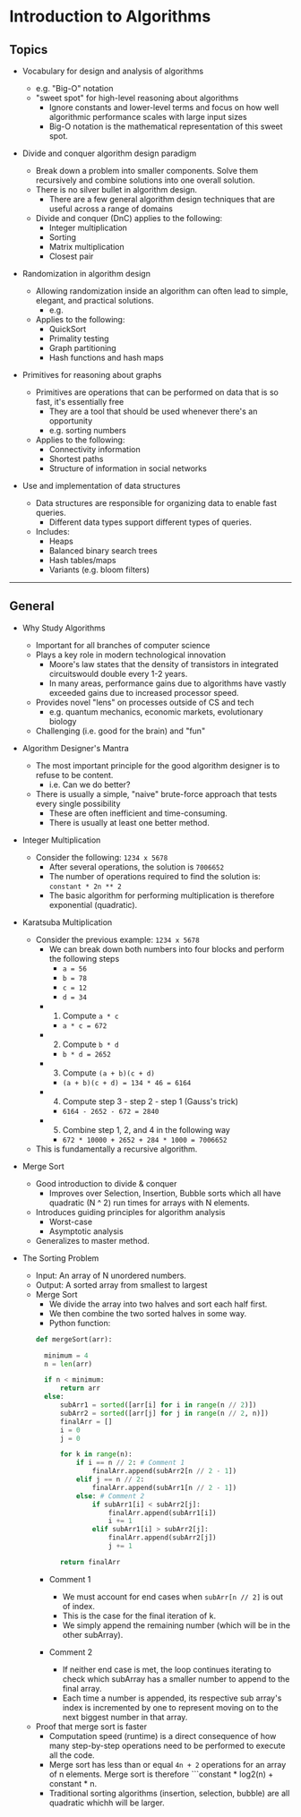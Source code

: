 # Introduction to Algorithms

## Topics

- Vocabulary for design and analysis of algorithms
  - e.g. "Big-O" notation
  - "sweet spot" for high-level reasoning about algorithms
    - Ignore constants and lower-level terms and focus on how well algorithmic performance scales with large input sizes
    - Big-O notation is the mathematical representation of this sweet spot.

- Divide and conquer algorithm design paradigm
  - Break down a problem into smaller components.  Solve them recursively and combine solutions into one overall solution.
  - There is no silver bullet in algorithm design.
    - There are a few general algorithm design techniques that are useful across a range of domains
  - Divide and conquer (DnC) applies to the following:
    - Integer multiplication
    - Sorting
    - Matrix multiplication
    - Closest pair

- Randomization in algorithm design
  - Allowing randomization inside an algorithm can often lead to simple, elegant, and practical solutions.
    - e.g.
  - Applies to the following:
    - QuickSort
    - Primality testing
    - Graph partitioning
    - Hash functions and hash maps

- Primitives for reasoning about graphs
  - Primitives are operations that can be performed on data that is so fast, it's essentially free
    - They are a tool that should be used whenever there's an opportunity
    - e.g. sorting numbers
  - Applies to the following:
    - Connectivity information
    - Shortest paths
    - Structure of information in social networks

- Use and implementation of data structures
  - Data structures are responsible for organizing data to enable fast queries.
    - Different data types support different types of queries.
  - Includes:
    - Heaps
    - Balanced binary search trees
    - Hash tables/maps
    - Variants (e.g. bloom filters)

---

## General

- Why Study Algorithms
  - Important for all branches of computer science
  - Plays a key role in modern technological innovation
    - Moore's law states that the density of transistors in integrated circuitswould double every 1-2 years.
    - In many areas, performance gains due to algorithms have vastly exceeded gains due to increased processor speed.
  - Provides novel "lens" on processes outside of CS and tech
    - e.g. quantum mechanics, economic markets, evolutionary biology
  - Challenging (i.e. good for the brain) and "fun"

- Algorithm Designer's Mantra
  - The most important principle for the good algorithm designer is to refuse to be content.
    - i.e. Can we do better?
  - There is usually a simple, "naive" brute-force approach that tests every single possibility
    - These are often inefficient and time-consuming.
    - There is usually at least one better method.

- Integer Multiplication
  - Consider the following: ```1234 x 5678```
    - After several operations, the solution is ```7006652```
    - The number of operations required to find the solution is: ```constant * 2n ** 2```
    - The basic algorithm for performing multiplication is therefore exponential (quadratic).

- Karatsuba Multiplication
  - Consider the previous example: ```1234 x 5678```
    - We can break down both numbers into four blocks and perform the following steps
      - ```a = 56```
      - ```b = 78```
      - ```c = 12```
      - ```d = 34```
    - 1. Compute ```a * c```
      - ```a * c = 672```
    - 2. Compute ```b * d```
      - ```b * d = 2652```
    - 3. Compute ```(a + b)(c + d)```
      - ```(a + b)(c + d) = 134 * 46 = 6164```
    - 4. Compute step 3 - step 2 - step 1 (Gauss's trick)
      - ```6164 - 2652 - 672 = 2840```
    - 5. Combine step 1, 2, and 4 in the following way
      - ```672 * 10000 + 2652 + 284 * 1000 = 7006652```
  - This is fundamentally a recursive algorithm.
  
- Merge Sort
  - Good introduction to divide & conquer
    - Improves over Selection, Insertion, Bubble sorts which all have quadratic (N ^ 2) run times for arrays with N elements.
  - Introduces guiding principles for algorithm analysis
    - Worst-case
    - Asymptotic analysis
  - Generalizes to master method.

- The Sorting Problem
  - Input: An array of N unordered numbers.
  - Output: A sorted array from smallest to largest
  - Merge Sort
    - We divide the array into two halves and sort each half first.
    - We then combine the two sorted halves in some way.
    - Python function:
    ```python
    def mergeSort(arr):
    
      minimum = 4
      n = len(arr)

      if n < minimum:
          return arr
      else:
          subArr1 = sorted([arr[i] for i in range(n // 2)])
          subArr2 = sorted([arr[j] for j in range(n // 2, n)])
          finalArr = []
          i = 0
          j = 0

          for k in range(n):
              if i == n // 2: # Comment 1
                  finalArr.append(subArr2[n // 2 - 1])
              elif j == n // 2:
                  finalArr.append(subArr1[n // 2 - 1])
              else: # Comment 2
                  if subArr1[i] < subArr2[j]:
                      finalArr.append(subArr1[i])
                      i += 1
                  elif subArr1[i] > subArr2[j]:
                      finalArr.append(subArr2[j])
                      j += 1

          return finalArr
    ```
      - Comment 1
        - We must account for end cases when ```subArr[n // 2]``` is out of index.
        - This is the case for the final iteration of k.
        - We simply append the remaining number (which will be in the other subArray).
      
      - Comment 2
        - If neither end case is met, the loop continues iterating to check which subArray has a smaller number to append to the final array.
        - Each time a number is appended, its respective sub array's index is incremented by one to represent moving on to the next biggest number in that array.
  - Proof that merge sort is faster
    - Computation speed (runtime) is a direct consequence of how many step-by-step operations need to be performed to execute all the code.
    - Merge sort has less than or equal ```4n + 2``` operations for an array of n elements.  Merge sort is therefore ```constant * log2(n) + constant * n.
    - Traditional sorting algorithms (insertion, selection, bubble) are all quadratic whichh will be larger.
    
